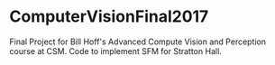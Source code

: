 # ComputerVisionFinal2017
Final Project for Bill Hoff's Advanced Compute Vision and Perception course at CSM. Code to implement SFM for Stratton Hall.
